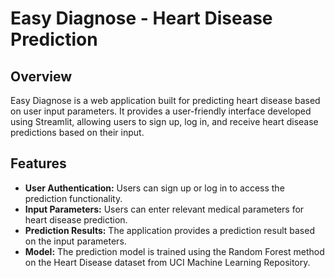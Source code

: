 # Easy Diagnose - Heart Disease Prediction

## Overview
Easy Diagnose is a web application built for predicting heart disease based on user input parameters. It provides a user-friendly interface developed using Streamlit, allowing users to sign up, log in, and receive heart disease predictions based on their input.

## Features
- **User Authentication:** Users can sign up or log in to access the prediction functionality.
- **Input Parameters:** Users can enter relevant medical parameters for heart disease prediction.
- **Prediction Results:** The application provides a prediction result based on the input parameters.
- **Model:** The prediction model is trained using the Random Forest method on the Heart Disease dataset from UCI Machine Learning Repository.
